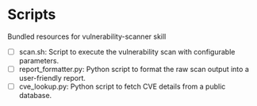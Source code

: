 # Scripts

Bundled resources for vulnerability-scanner skill

- [ ] scan.sh: Script to execute the vulnerability scan with configurable parameters.
- [ ] report_formatter.py: Python script to format the raw scan output into a user-friendly report.
- [ ] cve_lookup.py: Python script to fetch CVE details from a public database.
